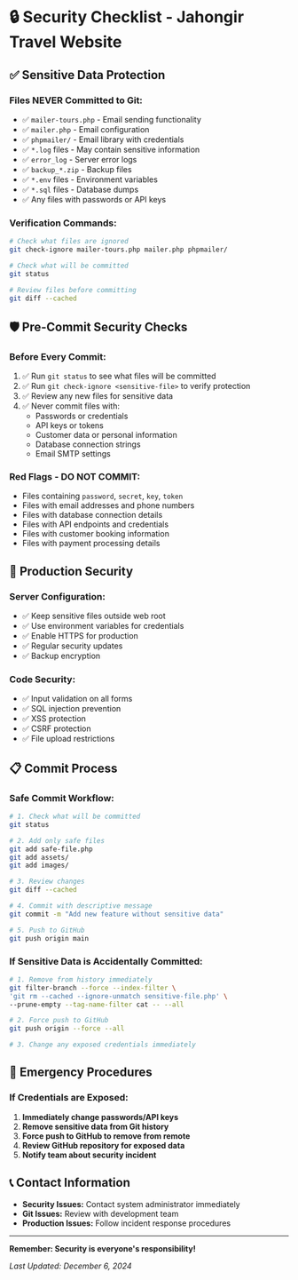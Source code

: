 # 🔒 Security Checklist - Jahongir Travel Website

## ✅ **Sensitive Data Protection**

### **Files NEVER Committed to Git:**
- ✅ `mailer-tours.php` - Email sending functionality
- ✅ `mailer.php` - Email configuration  
- ✅ `phpmailer/` - Email library with credentials
- ✅ `*.log` files - May contain sensitive information
- ✅ `error_log` - Server error logs
- ✅ `backup_*.zip` - Backup files
- ✅ `*.env` files - Environment variables
- ✅ `*.sql` files - Database dumps
- ✅ Any files with passwords or API keys

### **Verification Commands:**
```bash
# Check what files are ignored
git check-ignore mailer-tours.php mailer.php phpmailer/

# Check what will be committed
git status

# Review files before committing
git diff --cached
```

## 🛡️ **Pre-Commit Security Checks**

### **Before Every Commit:**
1. ✅ Run `git status` to see what files will be committed
2. ✅ Run `git check-ignore <sensitive-file>` to verify protection
3. ✅ Review any new files for sensitive data
4. ✅ Never commit files with:
   - Passwords or credentials
   - API keys or tokens
   - Customer data or personal information
   - Database connection strings
   - Email SMTP settings

### **Red Flags - DO NOT COMMIT:**
- Files containing `password`, `secret`, `key`, `token`
- Files with email addresses and phone numbers
- Files with database connection details
- Files with API endpoints and credentials
- Files with customer booking information
- Files with payment processing details

## 🔐 **Production Security**

### **Server Configuration:**
- ✅ Keep sensitive files outside web root
- ✅ Use environment variables for credentials
- ✅ Enable HTTPS for production
- ✅ Regular security updates
- ✅ Backup encryption

### **Code Security:**
- ✅ Input validation on all forms
- ✅ SQL injection prevention
- ✅ XSS protection
- ✅ CSRF protection
- ✅ File upload restrictions

## 📋 **Commit Process**

### **Safe Commit Workflow:**
```bash
# 1. Check what will be committed
git status

# 2. Add only safe files
git add safe-file.php
git add assets/
git add images/

# 3. Review changes
git diff --cached

# 4. Commit with descriptive message
git commit -m "Add new feature without sensitive data"

# 5. Push to GitHub
git push origin main
```

### **If Sensitive Data is Accidentally Committed:**
```bash
# 1. Remove from history immediately
git filter-branch --force --index-filter \
'git rm --cached --ignore-unmatch sensitive-file.php' \
--prune-empty --tag-name-filter cat -- --all

# 2. Force push to GitHub
git push origin --force --all

# 3. Change any exposed credentials immediately
```

## 🚨 **Emergency Procedures**

### **If Credentials are Exposed:**
1. **Immediately change passwords/API keys**
2. **Remove sensitive data from Git history**
3. **Force push to GitHub to remove from remote**
4. **Review GitHub repository for exposed data**
5. **Notify team about security incident**

## 📞 **Contact Information**

- **Security Issues:** Contact system administrator immediately
- **Git Issues:** Review with development team
- **Production Issues:** Follow incident response procedures

---

**Remember: Security is everyone's responsibility!**

*Last Updated: December 6, 2024*
